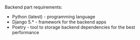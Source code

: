Backend part requirements: 
* Python (latest) - programming language
* Django 5.* - framework for the backend apps
* Poetry - tool to storage backend dependencies for the best performance